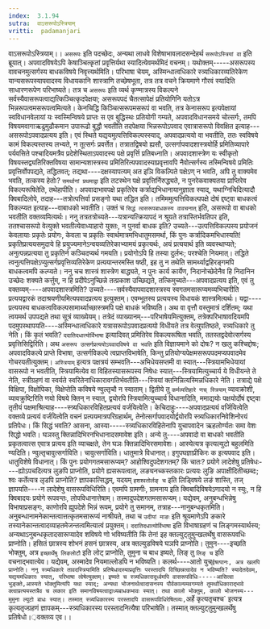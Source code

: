 ```yaml
---
index:  3.1.94
sutra:  वाऽसरूपोऽस्त्रियाम्
vritti:  padamanjari
---
```


वाऽसरूपोऽस्त्रियाम्।। `असरूपः` इति पदच्छेदः, अन्यथा लाधवे विशेषाभावलादसन्देहर्थ `सरूपोऽस्त्रियां वा` इति ब्रूयात्। अपवादविषयेऽपि केषाञ्चित्कृतां प्रवृत्तिर्यथा स्यादित्येवमर्थमिदं वचनम्। यथोक्तम्-----असरूपस्य वावचनमुत्सर्गस्य बाधकविषये निवृत्त्यर्थमिति। परिभाषा चेयम्, अस्मिन्धात्वधिकारे स्त्र्यधिकारव्यतिरेकेण यान्यसरूपस्यापवादस्य विधायकानि शास्त्राणि तच्छेषभूता, तत्र तत्र वचने क्रियमाणे गौरवं स्यादिति साधारणरूपेण परिभाष्यते। तत्र च `असरूपः` इति व्यर्थ कृण्मात्रस्य विकल्पने सर्वस्यैवासरूपत्वाद्यत्किञ्चित्कृदपेक्षया; असरूपपदं चैतत्सापेक्षं प्रतियोगिनि यतोऽत्र भिन्नरूपत्वमसरूपत्वमित्यते। केनचिद्धि किञ्चित्सरूपमसरूपं वा भवति, तत्र केनासरूप इत्यपेक्षायां स्वविधानवेलायां यः स्वस्मिन्विषये प्राप्तः स एव बुद्धिस्थः प्रतियोगी गम्यते, अपवादविधानसमये चोत्सर्गः, तमपि विषयमवागाऋढुमुढौकमान उपारूढो बुद्धौ भवतीति तदपेक्षया भिन्नरूपोऽपवाद एवात्रासरूपो विवक्षित इत्याह---असरूपोऽपवादप्रत्यय इति। एवं स्थिते यद्ययमुत्पत्तिविकल्पस्स्याद्, अपवादप्रत्ययो वा भवतीति, ततः  स्वविषये कामं विकल्पस्तस्य लभ्यते, न तूत्सर्गः प्रवर्त्तेत। तत्रातद्विषयो ह्यसौ, उत्सर्गापवादशास्त्रयोर्हि प्रमितिव्यापारे पर्यवसिते पश्चादियमत्रैव प्रदेशेस्थिताऽपवादस्य पक्षे प्रवृर्त्ति प्रतिबध्नाति। अपवादशास्त्रेण यः स्वीकृतो विषयस्तद्व्यतिरिक्तविषया सामान्यशास्त्रस्य प्रमितिरित्यपवादस्याप्रवृत्तावपि नैवोत्सर्गस्य तस्मिन्विषये प्रमितिः प्रवृत्तिर्वोपपद्यते, तद्धितवत्; तद्यथा----दक्षस्यापत्यम् अत इञि विकल्पिते पक्षेऽण् न भवति, अपि तु वाक्यमेव भवति, तत्कस्य हेतोः? `समर्थानां प्रथमाद्वा` इति तटस्थेन पक्षे प्रवृत्तिर्निरुद्ध्यते, न पुनरेकवाक्यतया प्राप्तिरेव विकल्परूषितेति, तथेहापीति। अपवादाभावपक्षे प्रकृतिरेव कर्त्राद्यभिधानायानुज्ञाता स्याद्, यथाग्निचिदित्यादौ क्विबादिलोपे, तदाह---तत्रोत्पत्तिर्वा प्रसङ्गो यथा तद्धित इति।
तमिममुत्पत्तिविकल्पपक्षे दोषं द्दष्ट्वा बाधकत्वं विकल्प्यत इत्याह---वाबाधको भवतीति। उक्तं च `सिद्धं त्वसरूपबाधकस्य वावचनात्` इति, असरूपो वा बाधको भवतीति वक्तव्यमित्यर्थः। ननु तत्रतत्रोच्यते---यत्रान्यत्क्रियापदं न श्रूयते तत्रास्तिर्भवतिपर इति, ततश्चासरूपो वेत्युक्ते भवतीत्येवाध्याहारो युक्तः, न पुनर्वा बाधक इति? उच्यते---उत्पत्तिविकल्पस्य प्रयोजनं केवलायाः प्रकृतेः प्रयोगः, केवला च प्रकृतिः स्वार्थमात्रमभिधातुमसमर्था, किं पुनः कर्त्रादिकमभिधास्यति! प्रकृतिप्रत्ययसमुदाये हि प्रयुज्यमानेऽन्वयव्यतिरेकाभ्यामयं प्रकृत्यर्थः, अयं प्रत्ययार्थ इति व्यवस्थाप्यते; अनुत्पन्नप्रत्यया तु प्रकृतिर्न कञ्चिदप्यर्थ गमयति। प्रयोगोऽपि हि तस्या दुर्लभः; परश्चेति नियमात्। तद्धिते त्वनुत्पत्तिपक्षेऽप्युत्सर्गप्रवृत्तिव्यतिरेकेण प्रत्ययान्तरमस्ति षष्ठी, इह तु न तथेति सामर्थ्याद्वहिरङ्गमपि बाधकत्वमपि कल्प्यते। ननु चच शास्त्रं शास्त्रेण बाद्ध्यते, न पुनः कार्य कार्येण, निदानोच्छेदेनैव हि निदानिन उच्छेदः शक्यते कर्त्तुम्, न हि प्रदीपेऽनुच्छिन्ने तत्प्रकाश उच्छिद्यते, तत्किमुच्यते---अपवादप्रत्यय इति, एवं तु वक्तव्यम्----अपवादशास्त्रमिति? उच्यते----सर्वस्यैवापवादशास्त्रस्य स्वगतमसारूप्यमव्यभिचारीति प्रत्ययद्वारकं तदाश्रयणीयमित्यपवादप्रत्यय इत्युक्तम्। एवम्भूतस्य प्रत्ययस्य विधायकं शास्त्रमित्यर्थः।
यद्वा----प्रत्ययस्य बाधकत्वविकल्पसामार्थ्याच्छास्त्रमपि पक्षे बाधकं भविष्यति। 
अथ वा वृत्तौ वस्तुमात्रं दर्शितम्; यथा त्वयमर्थ उपपद्यते तथा सूत्रं व्याख्येयम्। तत्रेदं व्याख्यानम्---परिभाषेयमित्युक्तम्, तत्रेक्परिभाषावदियमपि पदमुपस्थापयति----अस्मिन्धात्वधिकारे यत्रासरूपोऽपवादप्रत्ययो विधीयते तत्र वेत्युपतिष्ठते, स्त्र्यधिकारे तु नेति। किं कृतं भवति? `ददातिदधात्योर्विभाषा` इत्यादिवत् प्रमितिरेव विकल्परूषिता भवति, ततस्तद्वदेवोत्सर्गस्य प्रवृत्तिसिद्विरिति। अथ `असरूप उत्सर्गप्रत्ययोऽपवादविषये वा भवति` इति विज्ञायमाने को दोषः? न खलु कश्चिद्दोषः; अपवादविकल्पे प्राप्ते विभाषा, उत्सर्गविकल्पे त्वप्राप्तविभाषेति, किन्तु प्रतियोग्यपेक्षमसरूपपदमप्यपवादमेव गोचरयतीत्युक्तम्।
`अस्त्रियाम्` इत्यत्र पक्षत्रयं सम्भवति---अभिधेयसप्तमी वा स्यात्---स्त्रियामभिधेयायां वासरूपो न भवतीति, स्त्रियामित्येव वा विहितस्यासरूपस्य निषेधः स्यात्---स्त्रियामित्युच्चार्य ये विधीयन्ते ते नेति, स्त्रीग्रहणं वा स्वर्यते स्वरितेनाधिकारावगतिर्भवतीति---स्त्रियां क्तनिन्नित्यस्मिन्नधिकारे नेति। तत्राद्ये पक्षे विक्षिपा, विक्षोपिका, विक्षेप्तेति कविषये ण्वुल्तृचौ न स्याताम्। द्वितीये तु `कर्मव्यतिहारे णच् स्त्रियाम्` व्यावक्रोशी, व्यावक्रुष्टिरिति णयो विषये क्तिन् न स्यात्, द्वयोरपि स्त्रियामित्युच्चार्य विधानादिति, ममाद्ययोः पक्षयोर्दोषं द्दष्ट्वा तृतीयं पक्षमाश्रित्याह----स्त्र्यधिकारविहितप्रत्ययं वर्जयित्वेति। केचिदाहुः----अपवादप्रत्ययं वर्जियित्वेति वक्तव्ये प्रत्ययं वर्जयित्वेति वचनं प्रत्ययमात्रपरिग्रहार्थम्, तेनोत्सर्गापवादयोर्द्वयोरपि स्त्र्यधिकारनिवेशिनोरयं प्रतिपेधः। किं सिद्धं भवति? आसना, आस्या-----स्त्र्यधिकारविहितेनापि युचापवादेन ऋहलोर्ण्यतः समा वेशः सिद्धो भवति। घञस्तु क्तिन्नादिभिरनभिधानादसमावेश इति। अन्ये तु----अपवादो वा बाधको भवतीति प्रकृतत्वात्स एवात्र प्रत्यय इति व्याचक्षते, तेन घञः क्तिन्नादिभिरसमावेशः। आस्येत्यत्र कृत्यल्युटो बहुलमिति ण्यदिति। ण्वुल्तृचावुत्सर्गाविति। चावुत्सर्गाविति। धातुमात्रे विधानात्। इगुपघज्ञाप्रीकिरः क इत्यपवाद इति। धातुविशेषे विधानात्। किं पुनः प्रयोगगतमसारूप्यम्? आहोश्विदुपदेशगतम्? किं चातः? प्रयोगे लादेशेषु प्रतिषेधः----ह्योऽपचदित्यत्र लुङपि प्राप्नोति, प्रयोगे ह्यसरूपत्वात्, लङ्यनच्कस्तकारः प्रत्ययः लुङि अपाक्षीदितीच्छब्दः; श्वः कर्तेत्यत्र लृडपि प्राप्नोति? ज्ञापकात्सिद्धम्, यदयम् `हशश्वतोर्लङ् च` इति लिड्विषये लङं शास्ति, तज् ज्ञापयति----न लादेशेषु वासरूपविधिरिति। एवमपि ग्रामणीः, ग्रामनाय इति क्विबादिविषयेऽणादयो न स्युः, न हि क्विबादयः प्रयोगे रूपवन्तः, लोपविधानात्तेषाम्। तस्मादुपदेशगतमसारूप्यम्। यद्येवम्, अनुबन्धभिन्नेषु विभाषाप्रसङ्गः, काणोरपि ह्युपदेशे भिन्नं रूपम्, प्रयोगे तु समानम्, तत्राह---नानुबन्धकृतमिति। अनुबन्धानामनेकान्तत्वात्तत्कृतमसारूप्यं नाश्रीयते, तथा च `उदीयां माङः` इति श्रूयमाणेऽपि ङकारे तस्यानेकान्तत्वादव्याहतमेजन्तत्वमित्यात्वं प्रयुक्तम्। `ददातिदधात्योर्विभाषा` इति विभाषाग्रहणं च लिङ्गमस्यार्थस्य; अन्यथाऽनुबन्धकृतादसारूप्यादेव शविषये णो भविष्यतीति किं तेन!
इह क्तल्युट्तुमुन्खलर्थेषु वासरूपवधिः प्राप्नोति। हसितं छात्रस्य शोभनं हसनं छात्रस्य, अत्र क्तल्युडविषये घञपि प्राप्नोति। तुमुन----इच्छति भोक्तुम्, अत्र `इच्छार्थेषु लिङलोटौ` इति लोट् प्राप्नोति, तुमुना च बाध इष्यते, लिङ् तु `लिङ् च` इति वचनाद्भवात्येव। यद्येवम्, अस्मादेव नियमाल्लोडपि न भविष्यति। कलर्थ----आतो युच्` ईषत्पानः, अत्र खलपि प्राप्नोति। ननु स्त्र्यधिकारे तावदस्त्रियामिति प्रतिषेधादस्याप्रवृत्तिः परस्तादपि विच्छिन्नत्वादेव न भविष्यति? स्यादेतदेवम्, यद्ययमधिकारः स्यात्, परिभाषा त्वेषेत्युक्तम्। इष्यते च स्त्र्यधिकारादूर्ध्वमपि वासरूपविधिः-----आसित्वा भुङ्क्ते,आस्यते भोक्तुमित्यपि यथा स्याद्; अन्यथा भोजनार्थत्वादासनस्य पौर्वकाल्यमवगम्यते तुमर्थाधिकाराद्भावे क्त्वाप्रत्ययस्तत्रैव च लकार इति समानविषयत्वाद्वाध्यबाधकभावः स्यात्। तथा कालो भोक्तुम्, कालो भोजनस्य---मुमुना ल्युटो बाधः स्यात्। तस्मात् स्त्र्यधिकारस्य परस्तादपि वासरूपविधिरेषितव्यः, `अर्हे कृत्यतृचश्च` इत्यत्र कृत्यतृज्ग्रहणं ज्ञापकम्---स्त्र्यधिकारस्य परस्तादनित्यैषा परिभाषेति। तस्मात् क्तल्युट्तुमुन्खलर्थेषु प्रतिषेधो।़वक्तव्य एव।।
